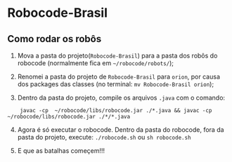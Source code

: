 # Robocode-Brasil

## Como rodar os robôs

1. Mova a pasta do projeto(`Robocode-Brasil`) para a pasta dos robôs do robocode (normalmente fica em `~/robocode/robots/`);

2. Renomei a pasta do projeto de `Robocode-Brasil` para `orion`, por causa dos packages das classes (no terminal: `mv Robocode-Brasil orion`);

3. Dentro da pasta do projeto, compile os arquivos `.java` com o comando:

```shell
    javac -cp  ~/robocode/libs/robocode.jar ./*.java && javac -cp ~/robocode/libs/robocode.jar ./*/*.java
 ```

4. Agora é só executar o robocode. Dentro da pasta do robocode, fora da pasta do projeto, execute: `./robocode.sh` ou `sh robocode.sh`

5. E que as batalhas começem!!!
